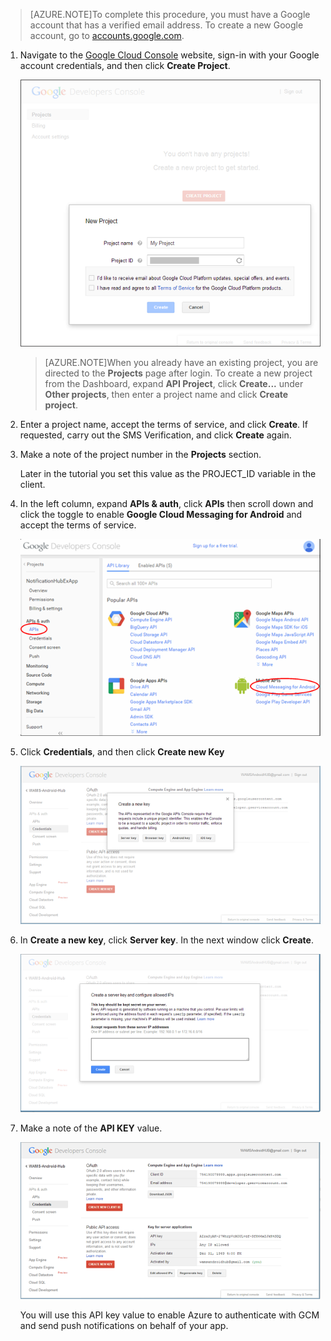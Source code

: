 

>[AZURE.NOTE]To complete this procedure, you must have a Google account that has a verified email address. To create a new Google account, go to <a href="http://go.microsoft.com/fwlink/p/?LinkId=268302" target="_blank">accounts.google.com</a>.


1. Navigate to the <a href="http://cloud.google.com/console" target="_blank">Google Cloud Console</a> website, sign-in with your Google account credentials, and then click **Create Project**.

   	![](./media/notification-hubs-android-get-started/mobile-services-google-new-project.png)   

	>[AZURE.NOTE]When you already have an existing project, you are directed to the <strong>Projects</strong> page after login. To create a new project from the Dashboard, expand <strong>API Project</strong>, click <strong>Create...</strong> under <strong>Other projects</strong>, then enter a project name and click <strong>Create project</strong>.

2. Enter a project name, accept the terms of service, and click **Create**. If requested, carry out the SMS Verification, and click **Create** again.

3. Make a note of the project number in the **Projects** section. 

	Later in the tutorial you set this value as the PROJECT_ID variable in the client.

4. In the left column, expand **APIs & auth**, click **APIs** then scroll down and click the toggle to enable **Google Cloud Messaging for Android** and accept the terms of service. 

	![](./media/notification-hubs-android-get-started/mobile-services-google-enable-GCM.png)

5. Click **Credentials**, and then click **Create new Key** 

   	![](./media/notification-hubs-android-get-started/mobile-services-google-create-server-key.png)

6. In **Create a new key**, click **Server key**. In the next window click **Create**.

   	![](./media/notification-hubs-android-get-started/mobile-services-google-create-server-key2.png)

7. Make a note of the **API KEY** value.

   	![](./media/notification-hubs-android-get-started/mobile-services-google-create-server-key3.png) 

	You will use this API key value to enable Azure to authenticate with GCM and send push notifications on behalf of your app.


